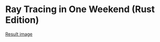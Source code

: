 # Ray Tracing in One Weekend (Rust Edition)

[Result image](https://github.com/JeckLabs/ray-traing-in-a-weekend/blob/master/cover.png?raw=true)
